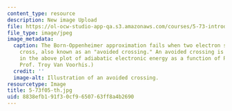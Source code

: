 ```yaml
---
content_type: resource
description: New image Upload
file: https://ol-ocw-studio-app-qa.s3.amazonaws.com/courses/5-73-introductory-quantum-mechanics-i-fall-2005/8838efb191f30cf9650763ff8a4b2690_5-73f05-th.jpg
file_type: image/jpeg
image_metadata:
  caption: The Born-Oppenheimer approximation fails when two electron states almost
    cross, also known as an "avoided crossing." An avoided crossing is illustrated
    in the above plot of adiabatic electronic energy as a function of R. (Figure by
    Prof. Troy Van Voorhis.)
  credit: ''
  image-alt: Illustration of an avoided crossing.
resourcetype: Image
title: 5-73f05-th.jpg
uid: 8838efb1-91f3-0cf9-6507-63ff8a4b2690
---
```


